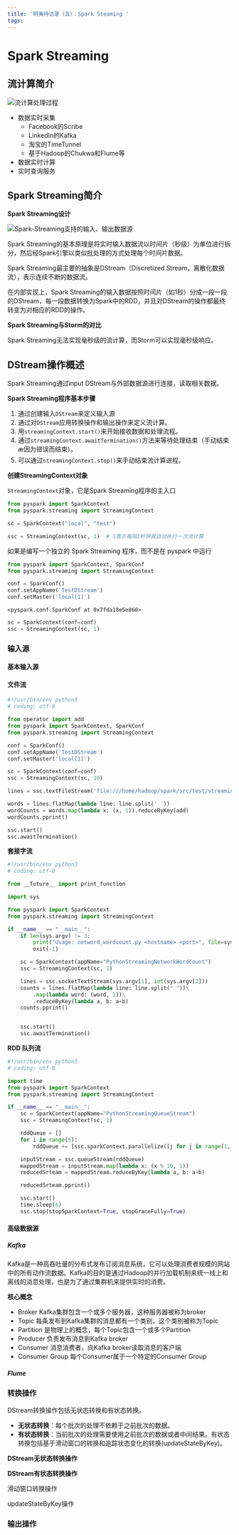 ```yaml
---
title: '明夷待访录（五）：Spark Steaming '
tags:
---
```



# Spark Streaming

## 流计算简介

![流计算处理过程](https://s2.ax1x.com/2019/07/12/Zf41pD.jpg)

- 数据实时采集
    - Facebook的Scribe
    - LinkedIn的Kafka
    - 淘宝的TimeTunnel
    - 基于Hadoop的Chukwa和Flume等
- 数据实时计算
- 实时查询服务

## Spark Streaming简介

**Spark Streaming设计**

![Spark-Streaming支持的输入、输出数据源](https://s2.ax1x.com/2019/07/12/Zfoojg.jpg)

Spark Streaming的基本原理是将实时输入数据流以时间片（秒级）为单位进行拆分，然后经Spark引擎以类似批处理的方式处理每个时间片数据。

Spark Streaming最主要的抽象是DStream（Discretized Stream，离散化数据流），表示连续不断的数据流。

在内部实现上，Spark Streaming的输入数据按照时间片（如1秒）分成一段一段的DStream，每一段数据转换为Spark中的RDD，并且对DStream的操作都最终转变为对相应的RDD的操作。

**Spark Streaming与Storm的对比**

Spark Streaming无法实现毫秒级的流计算，而Storm可以实现毫秒级响应。

## DStream操作概述

Spark Streaming通过input DStream与外部数据源进行连接，读取相关数据。

**Spark Streaming程序基本步骤**

1. 通过创建输入`DStream`来定义输入源
2. 通过对`DStream`应用转换操作和输出操作来定义流计算。
3. 用`streamingContext.start()`来开始接收数据和处理流程。
4. 通过`streamingContext.awaitTermination()`方法来等待处理结束（手动结束æ因为错误而结束）。
5. 可以通过`streamingContext.stop()`来手动结束流计算进程。

**创建StreamingContext对象**

`StreamingContext`对象，它是Spark Streaming程序的主入口


```python
from pyspark import SparkContext
from pyspark.streaming import StreamingContext
```


```python
sc = SparkContext("local", "test")
```


```python
ssc = StreamingContext(sc, 1)  # 1表示每隔1秒钟就自动执行一次流计算
```

如果是编写一个独立的 Spark Streaming 程序，而不是在 pyspark 中运行


```python
from pyspark import SparkContext, SparkConf
from pyspark.streaming import StreamingContext
```


```python
conf = SparkConf()
conf.setAppName('TestDStream')
conf.setMaster('local[1]')
```




    <pyspark.conf.SparkConf at 0x7fda18e5e860>




```python
sc = SparkContext(conf=conf)
ssc = StreamingContext(sc, 1)
```

### 输入源

#### 基本输入源

#### 文件流


```python
#!/usr/bin/env python3
# coding: utf-8

from operator import add
from pyspark import SparkContext, SparkConf
from pyspark.streaming import StreamingContext

conf = SparkConf()
conf.setAppName('TestDStream')
conf.setMaster('local[1]')

sc = SparkContext(conf=conf)
ssc = StreamingContext(sc, 20)

lines = ssc.textFileStream('file:///home/hadoop/spark/src/test/streaming/logfile')  # 这里监听的是文件夹

words = lines.flatMap(lambda line: line.split(' '))
wordCounts = words.map(lambda x: (x, 1)).reduceByKey(add)
wordCounts.pprint()

ssc.start()
ssc.awaitTermination()
```

**套接字流**


```python
#!/usr/bin/env python3
# coding: utf-8

from __future__ import print_function

import sys

from pyspark import SparkContext
from pyspark.streaming import StreamingContext

if __name__ == "__main__":
    if len(sys.argv) != 3:
        print("Usage: netword_wordcount.py <hostname> <port>", file=sys.stderr)
        exit(-1)

    sc = SparkContext(appName="PythonStreamingNetworkWordCount")
    ssc = StreamingContext(sc, 1)

    lines = ssc.socketTextStream(sys.argv[1], int(sys.argv[2]))
    counts = lines.flatMap(lambda line: line.split(" "))\
        .map(lambda word: (word, 1))\
        .reduceByKey(lambda a, b: a+b)
    counts.pprint()


    ssc.start()
    ssc.awaitTermination()
```

**RDD 队列流**


```python
#!/usr/bin/env python3
# coding: utf-8

import time
from pyspark import SparkContext
from pyspark.streaming import StreamingContext

if __name__ == "__main__":
    sc = SparkContext(appName="PythonStreamingQueueStream")
    ssc = StreamingContext(sc, 1)

    rddQueue = []
    for i in range(5):
        rddQueue += [ssc.sparkContext.parallelize([j for j in range(1, 1001)], 10)]

    inputStream = ssc.queueStream(rddQueue)
    mappedStream = inputStream.map(lambda x: (x % 10, 1))
    reducedSrteam = mappedStream.reduceByKey(lambda a, b: a+b)

    reducedSrteam.pprint()

    ssc.start()
    time.sleep(6)
    ssc.stop(stopSparkContext=True, stopGraceFully=True)

```

#### 高级数据源

##### Kafka

Kafka是一种高吞吐量的分布式发布订阅消息系统，它可以处理消费者规模的网站中的所有动作流数据。Kafka的目的是通过Hadoop的并行加载机制来统一线上和离线的消息处理，也是为了通过集群机来提供实时的消费。

**核心概念**

- Broker Kafka集群包含一个或多个服务器，这种服务器被称为broker
- Topic 每条发布到Kafka集群的消息都有一个类别，这个类别被称为Topic
- Partition 是物理上的概念，每个Topic包含一个或多个Partition
- Producer 负责发布消息到Kafka broker
- Consumer 消息消费者，向Kafka broker读取消息的客户端 
- Consumer Group 每个Consumer属于一个特定的Consumer Group

##### Flume

### 转换操作

DStream转换操作包括无状态转换和有状态转换。

- **无状态转换**：每个批次的处理不依赖于之前批次的数据。
- **有状态转换**：当前批次的处理需要使用之前批次的数据或者中间结果。有状态转换包括基于滑动窗口的转换和追踪状态变化的转换(updateStateByKey)。

**DStream无状态转换操作**

**DStream有状态转换操作**

滑动窗口转换操作

updateStateByKey操作

### 输出操作

